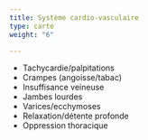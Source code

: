 ```yaml
---
title: Système cardio-vasculaire
type: carte
weight: "6"

---
```

* Tachycardie/palpitations
* Crampes (angoisse/tabac)
* Insuffisance veineuse
* Jambes lourdes
* Varices/ecchymoses
* Relaxation/détente profonde
* Oppression thoracique